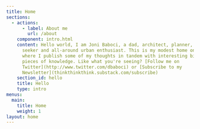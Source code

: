 ```yaml
---
title: Home
sections:
  - actions:
      - label: About me
        url: /about
    component: intro.html
    content: Hello world, I am Joni Baboci, a dad, architect, planner, knowledge
      seeker and all-around urban enthusiast. This is my modest home on the web
      where I publish some of my thoughts in tandem with interesting bits and
      pieces of knowledge. Like what you're seeing? [Follow me on
      Twitter](http://www.twitter.com/dbaboci) or [Subscribe to my
      Newsletter](thinkthinkthink.substack.com/subscribe)
    section_id: hello
    title: Hello
    type: intro
menus:
  main:
    title: Home
    weight: 1
layout: home
---
```

